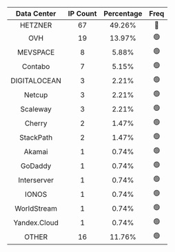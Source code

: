 | Data Center | IP Count | Percentage | Freq |
|:------------:|:--------:|:-----------:|:-----:|
| HETZNER | 67 | 49.26% | 🔴 |
| OVH | 19 | 13.97% | 🟢 |
| MEVSPACE | 8 | 5.88% | 🟢 |
| Contabo | 7 | 5.15% | 🟢 |
| DIGITALOCEAN | 3 | 2.21% | 🟢 |
| Netcup | 3 | 2.21% | 🟢 |
| Scaleway | 3 | 2.21% | 🟢 |
| Cherry | 2 | 1.47% | 🟢 |
| StackPath | 2 | 1.47% | 🟢 |
| Akamai | 1 | 0.74% | 🟢 |
| GoDaddy | 1 | 0.74% | 🟢 |
| Interserver | 1 | 0.74% | 🟢 |
| IONOS | 1 | 0.74% | 🟢 |
| WorldStream | 1 | 0.74% | 🟢 |
| Yandex.Cloud | 1 | 0.74% | 🟢 |
| OTHER | 16 | 11.76% | 🟢 |